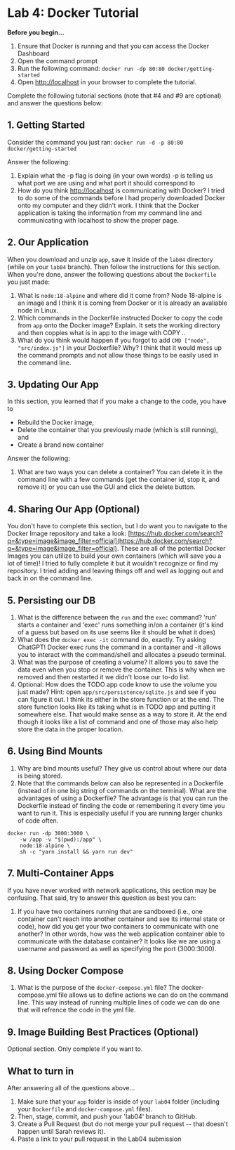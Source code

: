 # Lab 4: Docker Tutorial

**Before you begin...**
1. Ensure that Docker is running and that you can access the Docker Dashboard
1. Open the command prompt
2. Run the following command: `docker run -dp 80:80 docker/getting-started`
3. Open [http://localhost](http://localhost) in your browser to complete the tutorial.

Complete the following tutorial sections (note that #4 and #9 are optional) and answer the questions below:

## 1. Getting Started
Consider the command you just ran: `docker run -d -p 80:80 docker/getting-started`

Answer the following:
1. Explain what the -p flag is doing (in your own words)
-p is telling us what port we are using and what port it should correspond to 
2. How do you think [http://localhost](http://localhost) is communicating with Docker?
I tried to do some of the commands before I had properly downloaded Docker onto my computer and they didn't work. I think
that the Docker application is taking the information from my command line and communicating with localhost to show the proper
page. 

## 2. Our Application
When you download and unzip `app`, save it inside of the `lab04` directory (while on your `lab04` branch). Then follow the instructions for this section. When you're done, answer the following questions about the `Dockerfile` you just made:
1. What is `node:18-alpine` and where did it come from? 
Node 18-alpine is an image and I think it is coming from Docker or it is already an avaliable node in Linux. 
2. Which commands in the Dockerfile instructed Docker to copy the code from `app` onto the Docker image? Explain.
It sets the working directory and then coppies what is in app to the image with COPY .. 
3. What do you think would happen if you forgot to add `CMD ["node", "src/index.js"]` in your Dockerfile? Why?
I think that it would mess up the command prompts and not allow those things to be easily used in the command line. 

## 3. Updating Our App
In this section, you learned that if you make a change to the code, you have to 
* Rebuild the Docker image,
* Delete the container that you previously made (which is still running), and
* Create a brand new container

Answer the following:
1. What are two ways you can delete a container?
You can delete it in the command line with a few commands (get the container id, stop it, and remove it) or you can use the
GUI and click the delete button. 

## 4. Sharing Our App (Optional)
You don't have to complete this section, but I do want you to navigate to the Docker Image repository and take a look: [https://hub.docker.com/search?q=&type=image&image_filter=official](https://hub.docker.com/search?q=&type=image&image_filter=official). These are all of the potential Docker Images you can utilize to build your own containers (which will save you a lot of time)!
I tried to fully complete it but it wouldn't recognize or find my repository. I tried adding and leaving things off and well
as logging out and back in on the command line. 

## 5. Persisting our DB

1. What is the difference between the `run` and the `exec` command? 'run' starts a container and 'exec' runs something in/on a container (it's kind of a guess
but based on its use seems like it should be what it does)
2. What does the `docker exec -it` command do, exactly. Try asking ChatGPT! Docker exec runs the command in a container and -it allows you to interact
with the command/shell and allocates a pseudo terminal. 
3. What was the purpose of creating a volume?
It allows you to save the data even when you stop or remove the container. This is why when we removed and then restarted it we didn't loose our to-do list.
4. Optional: How does the TODO app code know to use the volume you just made? Hint: open `app/src/persistence/sqlite.js` and see if you can figure it out.
I think its either in the store function or at the end. The store function looks like its taking what is in TODO app and putting it somewhere else. 
That would make sense as a way to store it. At the end though it looks like a list of command and one of those may also help store the data in the proper
location. 

## 6. Using Bind Mounts
1. Why are bind mounts useful? They give us control about where our data is being stored. 
2. Note that the commands below can also be represented in a Dockerfile (instead of in one big string of commands on the terminal). What are the advantages of using a Dockerfile?
The advantage is that you can run the Dockerfile instead of finding the code or remembering it every time you want to run it. This is especially useful
if you are running larger chunks of code often. 

```
docker run -dp 3000:3000 \
    -w /app -v "$(pwd):/app" \
    node:18-alpine \
    sh -c "yarn install && yarn run dev"
```

## 7. Multi-Container Apps
If you have never worked with network applications, this section may be confusing. That said, try to answer this question as best you can:

1. If you have two containers running that are sandboxed (i.e., one container can't reach into another container and see its internal state or code), 
how did you get your two containers to communicate with one another? In other words, how was the web application container able to communicate with 
the database container?
It looks like we are using a username and password as well as specifying the port (3000:3000).

## 8. Using Docker Compose
1. What is the purpose of the `docker-compose.yml` file? 
The docker-compose.yml file allows us to define actions we can do on the command line. This way instead of running multiple lines of code we can do one
that will refrence the code in the yml file.  

## 9. Image Building Best Practices (Optional)
Optional section. Only complete if you want to.


## What to turn in
After answering all of the questions above...
1. Make sure that your `app` folder is inside of your `lab04` folder (including your `Dockerfile` and `docker-compose.yml` files).
1. Then, stage, commit, and push your 'lab04' branch to GitHub. 
1. Create a Pull Request (but do not merge your pull request -- that doesn't happen until Sarah reviews it).
1. Paste a link to your pull request in the Lab04 submission

